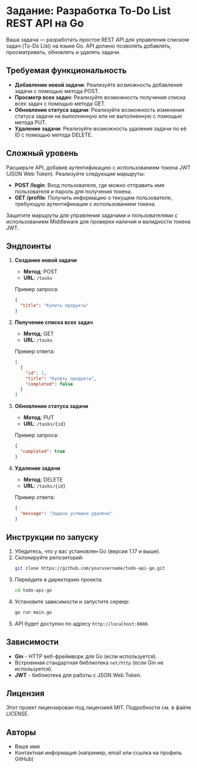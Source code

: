 # Задание: Разработка To-Do List REST API на Go

Ваша задача — разработать простое REST API для управления списком задач (To-Do List) на языке Go. API должно позволять добавлять, просматривать, обновлять и удалять задачи.

## Требуемая функциональность

- **Добавление новой задачи**: Реализуйте возможность добавления задачи с помощью метода POST.
- **Просмотр всех задач**: Реализуйте возможность получения списка всех задач с помощью метода GET.
- **Обновление статуса задачи**: Реализуйте возможность изменения статуса задачи на выполненную или не выполненную с помощью метода PUT.
- **Удаление задачи**: Реализуйте возможность удаления задачи по её ID с помощью метода DELETE.

## Сложный уровень

Расширьте API, добавив аутентификацию с использованием токена JWT (JSON Web Token). Реализуйте следующие маршруты:

- **POST /login**: Вход пользователя, где можно отправить имя пользователя и пароль для получения токена.
- **GET /profile**: Получить информацию о текущем пользователе, требующую аутентификации с использованием токена.

Защитите маршруты для управления задачами и пользователями с использованием Middleware для проверки наличия и валидности токена JWT.

## Эндпоинты

1. **Создание новой задачи**

   - **Метод**: POST
   - **URL**: `/tasks`
   
   Пример запроса:
   ```json
   {
     "title": "Купить продукты"
   }
   ```

2. **Получение списка всех задач**

   - **Метод**: GET
   - **URL**: `/tasks`
   
   Пример ответа:
   ```json
   [
     {
       "id": 1,
       "title": "Купить продукты",
       "completed": false
     }
   ]
   ```

3. **Обновление статуса задачи**

   - **Метод**: PUT
   - **URL**: `/tasks/{id}`
   
   Пример запроса:
   ```json
   {
     "completed": true
   }
   ```

4. **Удаление задачи**

   - **Метод**: DELETE
   - **URL**: `/tasks/{id}`
   
   Пример ответа:
   ```json
   {
     "message": "Задача успешно удалена"
   }
   ```

## Инструкции по запуску

1. Убедитесь, что у вас установлен Go (версии 1.17 и выше).
2. Склонируйте репозиторий:
   ```bash
   git clone https://github.com/yourusername/todo-api-go.git
   ```
3. Перейдите в директорию проекта:
   ```bash
   cd todo-api-go
   ```
4. Установите зависимости и запустите сервер:
   ```bash
   go run main.go
   ```
5. API будет доступно по адресу `http://localhost:8080`.

## Зависимости

- **Gin** - HTTP веб-фреймворк для Go (если используется).
- Встроенная стандартная библиотека `net/http` (если Gin не используется).
- **JWT** - библиотека для работы с JSON Web Token.

## Лицензия

Этот проект лицензирован под лицензией MIT. Подробности см. в файле LICENSE.

## Авторы

- Ваше имя
- Контактная информация (например, email или ссылка на профиль GitHub)

